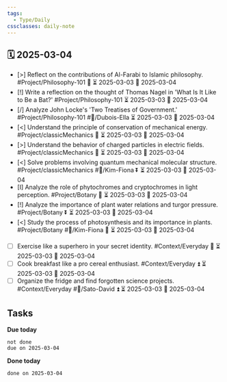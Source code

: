 ```yaml
---
tags:
  - Type/Daily
cssclasses: daily-note
---
```


## 🗓️ 2025-03-04

- [>] Reflect on the contributions of Al-Farabi to Islamic philosophy. #Project/Philosophy-101 🔽 ⏳ 2025-03-03 📅 2025-03-04
- [!] Write a reflection on the thought of Thomas Nagel in 'What Is It Like to Be a Bat?' #Project/Philosophy-101 ⏳ 2025-03-03 📅 2025-03-04
- [/] Analyze John Locke's 'Two Treatises of Government.' #Project/Philosophy-101 #👤/Dubois-Ella ⏳ 2025-03-03 📅 2025-03-04
- [<] Understand the principle of conservation of mechanical energy. #Project/classicMechanics 🔺 ⏳ 2025-03-03 📅 2025-03-04
- [>] Understand the behavior of charged particles in electric fields. #Project/classicMechanics 🔺 ⏳ 2025-03-03 📅 2025-03-04
- [<] Solve problems involving quantum mechanical molecular structure. #Project/classicMechanics #👤/Kim-Fiona ⏬ ⏳ 2025-03-03 📅 2025-03-04
- [I] Analyze the role of phytochromes and cryptochromes in light perception. #Project/Botany 🔽 ⏳ 2025-03-03 📅 2025-03-04
- [!] Analyze the importance of plant water relations and turgor pressure. #Project/Botany ⏬ ⏳ 2025-03-03 📅 2025-03-04
- [<] Study the process of photosynthesis and its importance in plants. #Project/Botany #👤/Kim-Fiona 🔽 ⏳ 2025-03-03 📅 2025-03-04
- [ ] Exercise like a superhero in your secret identity. #Context/Everyday 🔽 ⏳ 2025-03-03 📅 2025-03-04
- [ ] Cook breakfast like a pro cereal enthusiast. #Context/Everyday ⏫ ⏳ 2025-03-03 📅 2025-03-04
- [ ] Organize the fridge and find forgotten science projects. #Context/Everyday #👤/Sato-David ⏫ ⏳ 2025-03-03 📅 2025-03-04

## Tasks

**Due today**

```tasks
not done
due on 2025-03-04
```

**Done today**

```tasks
done on 2025-03-04
```
            